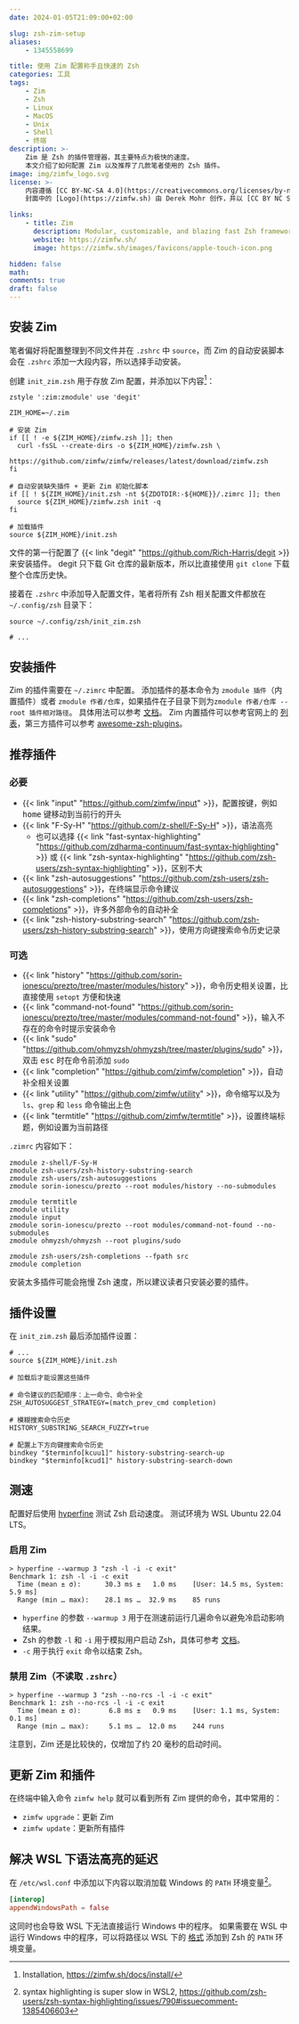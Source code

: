 ```yaml
---
date: 2024-01-05T21:09:00+02:00

slug: zsh-zim-setup
aliases:
    - 1345558699

title: 使用 Zim 配置称手且快速的 Zsh
categories: 工具
tags:
    - Zim
    - Zsh
    - Linux
    - MacOS
    - Unix
    - Shell
    - 终端
description: >-
    Zim 是 Zsh 的插件管理器，其主要特点为极快的速度。
    本文介绍了如何配置 Zim 以及推荐了几款笔者使用的 Zsh 插件。
image: img/zimfw_logo.svg
license: >-
    内容遵循 [CC BY-NC-SA 4.0](https://creativecommons.org/licenses/by-nc-sa/4.0/deed.zh-hans)。
    封面中的 [Logo](https://zimfw.sh) 由 Derek Mohr 创作，并以 [CC BY NC SA 4.0 协议](https://creativecommons.org/licenses/by-nc-sa/4.0/) 发布，修改了背景颜色和图标位置。

links:
    - title: Zim
      description: Modular, customizable, and blazing fast Zsh framework
      website: https://zimfw.sh/
      image: https://zimfw.sh/images/favicons/apple-touch-icon.png

hidden: false
math:
comments: true
draft: false
---
```


## 安装 Zim

笔者偏好将配置整理到不同文件并在 `.zshrc` 中 `source`，而 Zim 的自动安装脚本会在 `.zshrc` 添加一大段内容，所以选择手动安装。

创建 `init_zim.zsh` 用于存放 Zim 配置，并添加以下内容[^zim_installation]：

```shell
zstyle ':zim:zmodule' use 'degit'

ZIM_HOME=~/.zim

# 安装 Zim
if [[ ! -e ${ZIM_HOME}/zimfw.zsh ]]; then
  curl -fsSL --create-dirs -o ${ZIM_HOME}/zimfw.zsh \
      https://github.com/zimfw/zimfw/releases/latest/download/zimfw.zsh
fi

# 自动安装缺失插件 + 更新 Zim 初始化脚本
if [[ ! ${ZIM_HOME}/init.zsh -nt ${ZDOTDIR:-${HOME}}/.zimrc ]]; then
  source ${ZIM_HOME}/zimfw.zsh init -q
fi

# 加载插件
source ${ZIM_HOME}/init.zsh
```

文件的第一行配置了 {{< link "degit" "https://github.com/Rich-Harris/degit >}} 来安装插件。
degit 只下载 Git 仓库的最新版本，所以比直接使用 `git clone` 下载整个仓库历史快。

接着在 `.zshrc` 中添加导入配置文件，笔者将所有 Zsh 相关配置文件都放在 `~/.config/zsh` 目录下：

```shell
source ~/.config/zsh/init_zim.zsh

# ...
```

## 安装插件

Zim 的插件需要在 `~/.zimrc` 中配置。
添加插件的基本命令为 `zmodule 插件`（内置插件）或者 `zmodule 作者/仓库`，如果插件在子目录下则为`zmodule 作者/仓库 --root 插件相对路径`。
具体用法可以参考 [文档](https://github.com/zimfw/zimfw?tab=readme-ov-file#zmodule)。
Zim 内置插件可以参考官网上的 [列表](https://zimfw.sh/docs/modules/)，第三方插件可以参考 [awesome-zsh-plugins](https://github.com/unixorn/awesome-zsh-plugins)。

## 推荐插件

### 必要

- {{< link "input" "https://github.com/zimfw/input" >}}，配置按键，例如 <kbd>home</kbd> 键移动到当前行的开头
- {{< link "F-Sy-H" "https://github.com/z-shell/F-Sy-H" >}}，语法高亮
  - 也可以选择 {{< link "fast-syntax-highlighting" "https://github.com/zdharma-continuum/fast-syntax-highlighting" >}} 或 {{< link "zsh-syntax-highlighting" "https://github.com/zsh-users/zsh-syntax-highlighting" >}}，区别不大
- {{< link "zsh-autosuggestions" "https://github.com/zsh-users/zsh-autosuggestions" >}}，在终端显示命令建议
- {{< link "zsh-completions" "https://github.com/zsh-users/zsh-completions" >}}，许多外部命令的自动补全
- {{< link "zsh-history-substring-search" "https://github.com/zsh-users/zsh-history-substring-search" >}}，使用方向键搜索命令历史记录

### 可选

- {{< link "history" "https://github.com/sorin-ionescu/prezto/tree/master/modules/history" >}}，命令历史相关设置，比直接使用 `setopt` 方便和快速
- {{< link "command-not-found" "https://github.com/sorin-ionescu/prezto/tree/master/modules/command-not-found" >}}，输入不存在的命令时提示安装命令
- {{< link "sudo" "https://github.com/ohmyzsh/ohmyzsh/tree/master/plugins/sudo" >}}，双击 <kbd>esc</kbd> 时在命令前添加 `sudo`
- {{< link "completion" "https://github.com/zimfw/completion" >}}，自动补全相关设置
- {{< link "utility" "https://github.com/zimfw/utility" >}}，命令缩写以及为 `ls`、`grep` 和 `less` 命令输出上色
- {{< link "termtitle" "https://github.com/zimfw/termtitle" >}}，设置终端标题，例如设置为当前路径

`.zimrc` 内容如下：

```shell
zmodule z-shell/F-Sy-H
zmodule zsh-users/zsh-history-substring-search
zmodule zsh-users/zsh-autosuggestions
zmodule sorin-ionescu/prezto --root modules/history --no-submodules

zmodule termtitle
zmodule utility
zmodule input
zmodule sorin-ionescu/prezto --root modules/command-not-found --no-submodules
zmodule ohmyzsh/ohmyzsh --root plugins/sudo

zmodule zsh-users/zsh-completions --fpath src
zmodule completion
```

安装太多插件可能会拖慢 Zsh 速度，所以建议读者只安装必要的插件。

## 插件设置

在 `init_zim.zsh` 最后添加插件设置：

```shell
# ...
source ${ZIM_HOME}/init.zsh

# 加载后才能设置这些插件

# 命令建议的匹配顺序：上一命令、命令补全
ZSH_AUTOSUGGEST_STRATEGY=(match_prev_cmd completion)

# 模糊搜索命令历史
HISTORY_SUBSTRING_SEARCH_FUZZY=true

# 配置上下方向键搜索命令历史
bindkey "$terminfo[kcuu1]" history-substring-search-up
bindkey "$terminfo[kcud1]" history-substring-search-down
```

## 测速

配置好后使用 [hyperfine](https://github.com/sharkdp/hyperfine) 测试 Zsh 启动速度。
测试环境为 WSL Ubuntu 22.04 LTS。

### 启用 Zim

```console
> hyperfine --warmup 3 "zsh -l -i -c exit"
Benchmark 1: zsh -l -i -c exit
  Time (mean ± σ):      30.3 ms ±   1.0 ms    [User: 14.5 ms, System: 5.9 ms]
  Range (min … max):    28.1 ms …  32.9 ms    85 runs
```

- `hyperfine` 的参数 `--warmup 3` 用于在测速前运行几遍命令以避免冷启动影响结果。
- Zsh 的参数 `-l` 和 `-i` 用于模拟用户启动 Zsh，具体可参考 [文档](https://zsh.sourceforge.io/Guide/zshguide02.html)。
- `-c` 用于执行 `exit` 命令以结束 Zsh。

### 禁用 Zim（不读取 `.zshrc`）

```console
> hyperfine --warmup 3 "zsh --no-rcs -l -i -c exit"
Benchmark 1: zsh --no-rcs -l -i -c exit
  Time (mean ± σ):       6.8 ms ±   0.9 ms    [User: 1.1 ms, System: 0.1 ms]
  Range (min … max):     5.1 ms …  12.0 ms    244 runs
```

注意到，Zim 还是比较快的，仅增加了约 20 毫秒的启动时间。

## 更新 Zim 和插件

在终端中输入命令 `zimfw help` 就可以看到所有 Zim 提供的命令，其中常用的：

- `zimfw upgrade`：更新 Zim
- `zimfw update`：更新所有插件

## 解决 WSL 下语法高亮的延迟

在 `/etc/wsl.conf` 中添加以下内容以取消加载 Windows 的 `PATH` 环境变量[^github_wsl_syntax_highlight]。

```toml
[interop]
appendWindowsPath = false
```

这同时也会导致 WSL 下无法直接运行 Windows 中的程序。
如果需要在 WSL 中运行 Windows 中的程序，可以将路径以 WSL 下的 [格式](https://learn.microsoft.com/zh-cn/windows/wsl/filesystems) 添加到 Zsh 的 `PATH` 环境变量。

[^zim_installation]: Installation, https://zimfw.sh/docs/install/

[^github_wsl_syntax_highlight]: syntax highlighting is super slow in WSL2, https://github.com/zsh-users/zsh-syntax-highlighting/issues/790#issuecomment-1385406603
